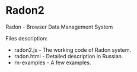 # Radon2
Radon - Browser Data Management System

Files description:
<ul>
<li>radon2.js - The working code of Radon system.</li>
<li>radon.html - Detailed description in Russian.</li>
<li>rn-examples - A few examples.</li>
</ul>
